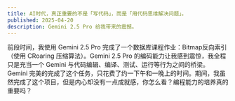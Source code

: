 ```yaml
---
title: AI时代，真正重要的不是「写代码」，而是「用代码思维解决问题」。
published: 2025-04-20
description: Gemini 2.5 Pro 给我带来的震撼。
---
```


前段时间，我使用 Gemini 2.5 Pro 完成了一个数据库课程作业：Bitmap反向索引（使用 CRoaring 压缩算法）。Gemini 2.5 Pro 的编码能力让我感到震惊，我全程只是充当一个 Gemini 与代码编辑、编译、测试、运行等行为之间的桥梁。Gemini 完美的完成了这个任务，只花费了约一下午和一晚上的时间。期间，我虽然完成了这个项目，但是内心却没有一点成就感，你怎么看？编程能力的培养真的重要吗？

